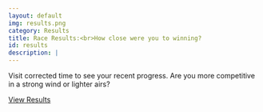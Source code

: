 ```yaml
---
layout: default
img: results.png
category: Results
title: Race Results:<br>How close were you to winning?
id: results
description: |
---
```

  <p>Visit corrected time to see your recent progress. Are you more competitive in a strong wind or lighter airs?</p>
  <p><a class="btn btn-primary btn-lg pull-right" href="http://correctedtime.com/clubs/sheffield-viking-sc/dashboard">View Results</a></p>
